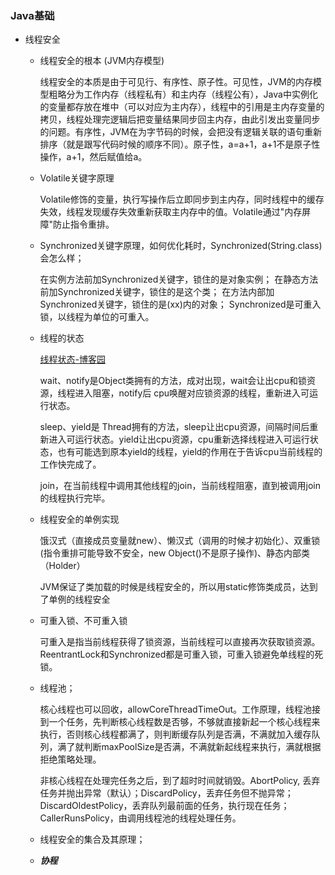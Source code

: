 ### Java基础
- 线程安全
  - 线程安全的根本 (JVM内存模型) 
  
    线程安全的本质是由于可见行、有序性、原子性。可见性，JVM的内存模型粗略分为工作内存（线程私有）和主内存（线程公有），Java中实例化的变量都存放在堆中（可以对应为主内存），线程中的引用是主内存变量的拷贝，线程处理完逻辑后把变量结果同步回主内存，由此引发出变量同步的问题。有序性，JVM在为字节码的时候，会把没有逻辑关联的语句重新排序（就是跟写代码时候的顺序不同）。原子性，a=a+1，a+1不是原子性操作，a+1，然后赋值给a。
  - Volatile关键字原理
  
    Volatile修饰的变量，执行写操作后立即同步到主内存，同时线程中的缓存失效，线程发现缓存失效重新获取主内存中的值。Volatile通过"内存屏障"防止指令重排。
  - Synchronized关键字原理，如何优化耗时，Synchronized(String.class)会怎么样；

    在实例方法前加Synchronized关键字，锁住的是对象实例；
    在静态方法前加Synchronized关键字，锁住的是这个类；
    在方法内部加Synchronized关键字，锁住的是(xx)内的对象；
    Synchronized是可重入锁，以线程为单位的可重入。
    
  - 线程的状态
  
    [线程状态-博客园](https://www.cnblogs.com/aspirant/p/8876670.html)
    
    wait、notify是Object类拥有的方法，成对出现，wait会让出cpu和锁资源，线程进入阻塞，notify后 cpu唤醒对应锁资源的线程，重新进入可运行状态。
    
    sleep、yield是 Thread拥有的方法，sleep让出cpu资源，间隔时间后重新进入可运行状态。yield让出cpu资源，cpu重新选择线程进入可运行状态，也有可能选到原本yield的线程，yield的作用在于告诉cpu当前线程的工作快完成了。
    
    join，在当前线程中调用其他线程的join，当前线程阻塞，直到被调用join的线程执行完毕。
    
    
  - 线程安全的单例实现
    
    饿汉式（直接成员变量就new）、懒汉式（调用的时候才初始化）、双重锁 (指令重排可能导致不安全，new Object()不是原子操作)、静态内部类（Holder）
    
    JVM保证了类加载的时候是线程安全的，所以用static修饰类成员，达到了单例的线程安全
    
  - 可重入锁、不可重入锁
  
    可重入是指当前线程获得了锁资源，当前线程可以直接再次获取锁资源。ReentrantLock和Synchronized都是可重入锁，可重入锁避免单线程的死锁。
  - 线程池；

    核心线程也可以回收，allowCoreThreadTimeOut。工作原理，线程池接到一个任务，先判断核心线程数是否够，不够就直接新起一个核心线程来执行，否则核心线程都满了，则判断缓存队列是否满，不满就加入缓存队列，满了就判断maxPoolSize是否满，不满就新起线程来执行，满就根据拒绝策略处理。
    
    非核心线程在处理完任务之后，到了超时时间就销毁。AbortPolicy, 丢弃任务并抛出异常（默认）；DiscardPolicy，丢弃任务但不抛异常；DiscardOldestPolicy，丢弃队列最前面的任务，执行现在任务；CallerRunsPolicy，由调用线程池的线程处理任务。
  - 线程安全的集合及其原理；

  
  - ***协程***
